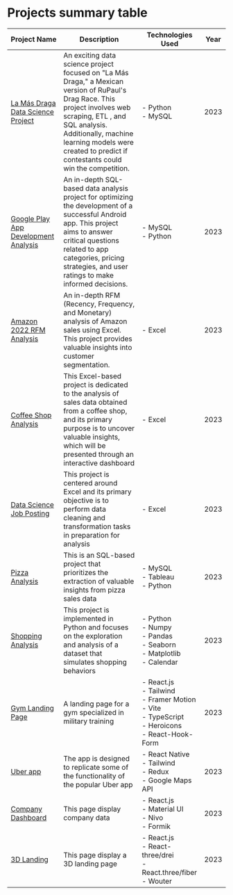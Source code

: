 # Projects summary table

| Project Name | Description | Technologies Used | Year | 
| -------- | -------- | -------- | -------- |
| [La Más Draga Data Science Project](https://github.com/NilArj/drag_show) | An exciting data science project focused on "La Más Draga," a Mexican version of RuPaul's Drag Race. This project involves web scraping, ETL , and SQL analysis. Additionally, machine learning models were created to predict if contestants could win the competition. | - Python<br>  - MySQL<br> | 2023 |
| [Google Play App Development Analysis](https://github.com/NilArj/Google_play) | An in-depth SQL-based data analysis project for optimizing the development of a successful Android app. This project aims to answer critical questions related to app categories, pricing strategies, and user ratings to make informed decisions. | - MySQL<br> - Python<br>  | 2023 |
| [Amazon 2022 RFM Analysis](https://github.com/NilArj/Amazon_sales) | An in-depth RFM (Recency, Frequency, and Monetary) analysis of Amazon sales using Excel. This project provides valuable insights into customer segmentation. | - Excel<br> | 2023 |
| [Coffee Shop Analysis](https://github.com/NilArj/Coffee-Shop) | This Excel-based project is dedicated to the analysis of sales data obtained from a coffee shop, and its primary purpose is to uncover valuable insights, which will be presented through an interactive dashboard| - Excel<br> | 2023 |
| [Data Science Job Posting](https://github.com/NilArj/Data-Jobs) | This project is centered around Excel and its primary objective is to perform data cleaning and transformation tasks in preparation for analysis | - Excel<br> | 2023 |
| [Pizza Analysis](https://github.com/NilArj/Pizza-Analysis) | This is an SQL-based project that prioritizes the extraction of valuable insights from pizza sales data | - MySQL<br> - Tableau<br> - Python<br>  | 2023 |
| [Shopping Analysis](https://github.com/NilArj/Shopping-Behaviors-Analysis/blob/main/README.md) | This project is implemented in Python and focuses on the exploration and analysis of a dataset that simulates shopping behaviors | - Python<br> - Numpy<br> - Pandas<br> - Seaborn<br> - Matplotlib<br> - Calendar<br> | 2023 |
| [Gym Landing Page](https://github.com/NilArj/fitness) | A landing page for a gym specialized in military training | - React.js<br> - Tailwind<br> - Framer Motion<br> - Vite<br> - TypeScript<br>  - Heroicons<br>  - React-Hook-Form | 2023 | 
| [Uber app](https://github.com/NilArj/uber) | The app is designed to replicate some of the functionality of the popular Uber app |  - React Native<br> - Tailwind<br> - Redux<br> - Google Maps API | 2023 |
| [Company Dashboard](https://github.com/NilArj/company-dashboard) | This page display company data | - React.js<br> - Material UI<br> - Nivo<br> - Formik<br> | 2023 |
| [3D Landing](https://github.com/NilArj/Mexico-3D) | This page display a 3D landing page | - React.js<br> - React-three/drei<br> - React.three/fiber<br> - Wouter<br> | 2023 |


